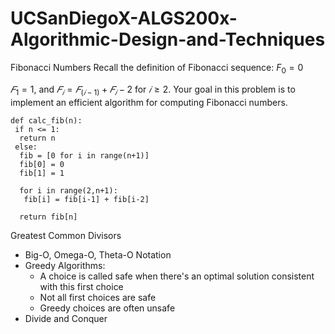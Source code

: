 # UCSanDiegoX-ALGS200x-Algorithmic-Design-and-Techniques

Fibonacci Numbers
Recall the definition of Fibonacci sequence: 
$F_0 = 0$


$`𝐹_1 = 1`$, and $`𝐹_𝑖 = 𝐹_(𝑖−1) +𝐹_𝑖−2`$ for 
$`𝑖 ≥ 2`$. Your goal in this problem is to implement an efficient algorithm for computing
Fibonacci numbers.

```
def calc_fib(n):
 if n <= 1:
  return n
 else:
  fib = [0 for i in range(n+1)]
  fib[0] = 0
  fib[1] = 1
  
  for i in range(2,n+1):
   fib[i] = fib[i-1] + fib[i-2]
  
  return fib[n]
```

Greatest Common Divisors

- Big-O, Omega-O, Theta-O Notation
- Greedy Algorithms:
  - A choice is called safe when there's an optimal solution consistent with this first choice
  - Not all first choices are safe
  - Greedy choices are often unsafe
- Divide and Conquer

